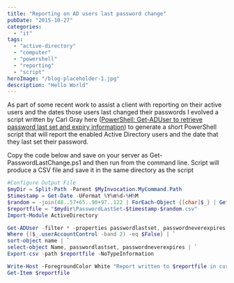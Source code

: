```yaml
---
title: "Reporting on AD users last password change"
pubDate: "2015-10-27"
categories: 
  - "it"
tags: 
  - "active-directory"
  - "computer"
  - "powershell"
  - "reporting"
  - "script"
heroImage: "/blog-placeholder-1.jpg"
description: "Hello World"
---
```


As part of some recent work to assist a client with reporting on their active users and the dates those users last changed their passwords I evolved a script written by Carl Gray here ([PowerShell: Get-ADUser to retrieve password last set and expiry information](http://www.oxfordsbsguy.com/2013/11/25/powershell-get-aduser-to-retrieve-password-last-set-and-expiry-information/)) to generate a short PowerShell script that will report the enabled Active Directory users and the date that they last set their password.

Copy the code below and save on your server as Get-PasswordLastChange.ps1 and then run from the command line. Script will produce a CSV file and save it in the same directory as the script

```powershell
#Configure Output File
$myDir = Split-Path -Parent $MyInvocation.MyCommand.Path
$timestamp = Get-Date -UFormat %Y%m%d-%H%M
$random = -join(48..57+65..90+97..122 | ForEach-Object {[char]$_} | Get-Random -Count 6)
$reportfile = "$mydir\PasswordLastSet-$timestamp-$random.csv"
Import-Module ActiveDirectory

Get-ADUser -filter * -properties passwordlastset, passwordneverexpires | `
Where {($_.userAccountControl -band 2) -eq $False} | `
sort-object name | `
select-object Name, passwordlastset, passwordneverexpires | `
Export-csv -path $reportfile -NoTypeInformation

Write-Host -ForegroundColor White "Report written to $reportfile in current path."
Get-Item $reportfile
```
